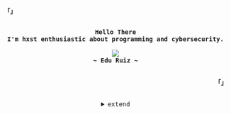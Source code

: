 <!-- Profile -->
<p align="left"><strong><samp>「」</samp></strong></p>
    <p align="center">
      <samp><br>
            <b>
            Hello There
        <br>
            I'm hxst enthusiastic about programming and cybersecurity.
            </b>
        <br>
        <br>
          <image src="https://readme-typing-svg.herokuapp.com?font=Iosevka&size=16&color=BC83E3&center=true&width=410&height=45&lines=Full+Stack+Developer.">
        <br>
            <b>
            ~ Edu Ruiz ~
            </b>
        <br>
      </samp><br>
    </p>
<p align="right"><strong><samp>「」</samp></strong></p>

<br>

<details align="center">
<summary><samp>extend</samp></summary>

<h2></h2><br>

<!-- Contact Me -->
<p align="center">
    <samp>
      <a href="http://instagram.com/hxst1" target="_blank"><img src="https://img.shields.io/badge/Instagram-000?style=for-the-badge&logo=instagram&logoColor=fff" alt="instagram"></a>
    </samp>
</p>
